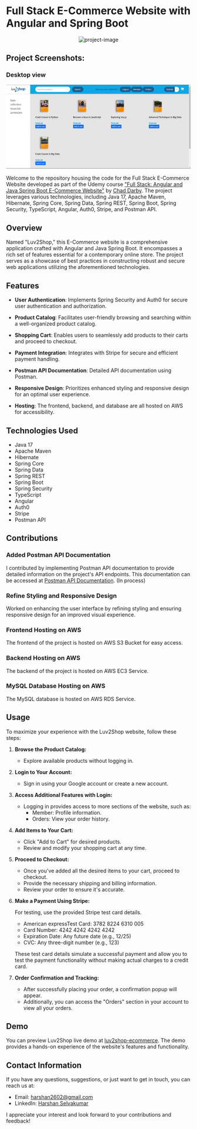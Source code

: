 # Full Stack E-Commerce Website with Angular and Spring Boot
<p align="center"><img src="https://socialify.git.ci/harshan2602/Luv2Shop/image?language=1&amp;owner=1&amp;name=1&amp;stargazers=1&amp;theme=Light" alt="project-image"></p>

<h2>Project Screenshots:</h2>
<h3>Desktop view</h3>

![Desktop Screenshot](./desktop_screenshot.png)



Welcome to the repository housing the code for the Full Stack E-Commerce Website developed as part of the Udemy course ["Full Stack: Angular and Java Spring Boot E-Commerce Website"](https://www.udemy.com/course/full-stack-angular-spring-boot-tutorial/) by [Chad Darby](https://github.com/darbyluv2code). The project leverages various technologies, including Java 17, Apache Maven, Hibernate, Spring Core, Spring Data, Spring REST, Spring Boot, Spring Security, TypeScript, Angular, Auth0, Stripe, and Postman API.

## Overview

Named "Luv2Shop," this E-Commerce website is a comprehensive application crafted with Angular and Java Spring Boot. It encompasses a rich set of features essential for a contemporary online store. The project serves as a showcase of best practices in constructing robust and secure web applications utilizing the aforementioned technologies.

## Features

- **User Authentication**: Implements Spring Security and Auth0 for secure user authentication and authorization.
  
- **Product Catalog**: Facilitates user-friendly browsing and searching within a well-organized product catalog.
  
- **Shopping Cart**:  Enables users to seamlessly add products to their carts and proceed to checkout.
  
- **Payment Integration**: Integrates with Stripe for secure and efficient payment handling.
  
- **Postman API Documentation**: Detailed API documentation using Postman.

- **Responsive Design**: Prioritizes enhanced styling and responsive design for an optimal user experience.

- **Hosting**: The frontend, backend, and database are all hosted on AWS for accessibility.

## Technologies Used

- Java 17
- Apache Maven
- Hibernate
- Spring Core
- Spring Data
- Spring REST
- Spring Boot
- Spring Security
- TypeScript
- Angular
- Auth0
- Stripe
- Postman API

## Contributions

### Added Postman API Documentation

I contributed by implementing Postman API documentation to provide detailed information on the project's API endpoints. This documentation can be accessed at [Postman API Documentation](https://luv2shop.shop/api/). (In process)

### Refine Styling and Responsive Design

Worked on enhancing the user interface by refining styling and ensuring responsive design for an improved visual experience.

### Frontend Hosting on AWS

The frontend of the project is hosted on AWS S3 Bucket for easy access.

### Backend Hosting on AWS

The backend of the project is hosted on AWS EC3 Service.

### MySQL Database Hosting on AWS

The MySQL database is hosted on AWS RDS Service.

## Usage

To maximize your experience with the Luv2Shop website, follow these steps:

1. **Browse the Product Catalog:**

   - Explore available products without logging in.

2. **Login to Your Account:**

   - Sign in using your Google account or create a new account.

3. **Access Additional Features with Login:**

   - Logging in provides access to more sections of the website, such as:
     - Member: Profile information.
     - Orders: View your order history.

4. **Add Items to Your Cart:**

   - Click "Add to Cart" for desired products.
   - Review and modify your shopping cart at any time.

5. **Proceed to Checkout:**

   - Once you've added all the desired items to your cart, proceed to checkout.
   - Provide the necessary shipping and billing information.
   - Review your order to ensure it's accurate.

6. **Make a Payment Using Stripe:**

   For testing, use the provided Stripe test card details.
   - American expressTest Card: 3782 8224 6310 005
   - Card Number: 4242 4242 4242 4242
   - Expiration Date: Any future date (e.g., 12/25)
   - CVC: Any three-digit number (e.g., 123)

   These test card details simulate a successful payment and allow you to test the payment functionality without making actual charges to a credit card.

7. **Order Confirmation and Tracking:**
   - After successfully placing your order, a confirmation popup will appear.
   - Additionally, you can access the "Orders" section in your account to view all your orders.

## Demo

You can preview Luv2Shop live demo at [luv2shop-ecommerce](https://luv2shop.site). The demo provides a hands-on experience of the website's features and functionality.

## Contact Information

If you have any questions, suggestions, or just want to get in touch, you can reach us at:

- Email: [harshan2602@gmail.com](mailto:harshan2602@gmail.com)
- LinkedIn: [Harshan Selvakumar](https://www.linkedin.com/in/harshan2602/)

I appreciate your interest and look forward to your contributions and feedback!
